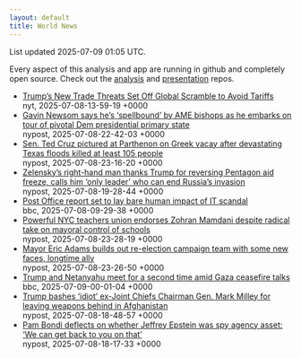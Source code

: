 ```yaml
---
layout: default
title: World News
---
```


<div markdown="0">
<div class="byline small text-muted">List updated <span class="datetime">2025-07-09 01:05 UTC</span>.</div>

<p>Every aspect of this analysis and app are running in github and completely open source. Check out the <a href="https://github.com/Castro-Media/Analysis">analysis</a> and <a href="https://github.com/Castro-Media/TopStoryReview.com">presentation</a> repos.</p>
<ul>
<li><a href='https://www.nytimes.com/2025/07/08/business/economy/trump-tariffs-talks.html'>Trump&#8217;s New Trade Threats Set Off Global Scramble to Avoid Tariffs</a><div class='byline small text-muted'>nyt, <span class="datetime">2025-07-08-13-59-19 +0000</span></div></li>
<li><a href='https://nypost.com/2025/07/08/us-news/gavin-newsom-swings-through-south-carolina-where-democrats-will-play-pivotal-role-in-2028/'>Gavin Newsom says he&#8217;s &#8216;spellbound&#8217; by AME bishops as he embarks on tour of pivotal Dem presidential primary state</a><div class='byline small text-muted'>nypost, <span class="datetime">2025-07-08-22-42-03 +0000</span></div></li>
<li><a href='https://nypost.com/2025/07/08/us-news/ted-cruz-could-have-returned-from-vacation-days-earlier-after-being-spotted-sightseeing/'>Sen. Ted Cruz pictured at Parthenon on Greek vacay after devastating Texas floods killed at least 105 people</a><div class='byline small text-muted'>nypost, <span class="datetime">2025-07-08-23-16-20 +0000</span></div></li>
<li><a href='https://nypost.com/2025/07/08/us-news/zelenskys-right-hand-man-thanks-trump-for-reversing-pentagon-aid-freeze-calls-him-only-leader-who-can-end-russias-invasion/'>Zelensky&#8217;s right-hand man thanks Trump for reversing Pentagon aid freeze, calls him &#8216;only leader&#8217; who can end Russia&#8217;s invasion</a><div class='byline small text-muted'>nypost, <span class="datetime">2025-07-08-19-28-44 +0000</span></div></li>
<li><a href='https://www.bbc.com/news/articles/c4g267xe3y6o'>Post Office report set to lay bare human impact of IT scandal</a><div class='byline small text-muted'>bbc, <span class="datetime">2025-07-08-09-29-38 +0000</span></div></li>
<li><a href='https://nypost.com/2025/07/08/us-news/powerful-nyc-teachers-union-endorses-zohran-mamdani-despite-radical-take-on-mayoral-control-of-schools/'>Powerful NYC teachers union endorses Zohran Mamdani despite radical take on mayoral control of schools</a><div class='byline small text-muted'>nypost, <span class="datetime">2025-07-08-23-28-19 +0000</span></div></li>
<li><a href='https://nypost.com/2025/07/08/us-news/mayor-eric-adams-builds-out-re-election-campaign-team-with-some-new-faces-longtime-ally/'>Mayor Eric Adams builds out re-election campaign team with some new faces, longtime ally</a><div class='byline small text-muted'>nypost, <span class="datetime">2025-07-08-23-26-50 +0000</span></div></li>
<li><a href='https://www.bbc.com/news/articles/ce3newwl1zeo'>Trump and Netanyahu meet for a second time amid Gaza ceasefire talks</a><div class='byline small text-muted'>bbc, <span class="datetime">2025-07-09-00-01-04 +0000</span></div></li>
<li><a href='https://nypost.com/2025/07/08/us-news/donald-trump-calls-mark-milley-idiot-for-leaving-military-equipment-in-afghanistan/'>Trump bashes &#8216;idiot&#8217; ex-Joint Chiefs Chairman&#160;Gen. Mark Milley for leaving weapons behind in Afghanistan</a><div class='byline small text-muted'>nypost, <span class="datetime">2025-07-08-18-48-57 +0000</span></div></li>
<li><a href='https://nypost.com/2025/07/08/us-news/donald-trump-swats-aside-jeffrey-epstein-question-at-cabinet-meeting/'>Pam Bondi deflects on whether Jeffrey Epstein was spy agency asset: &#8216;We can get back to you on that&#8217;</a><div class='byline small text-muted'>nypost, <span class="datetime">2025-07-08-18-17-33 +0000</span></div></li>
</ul>
</div>
